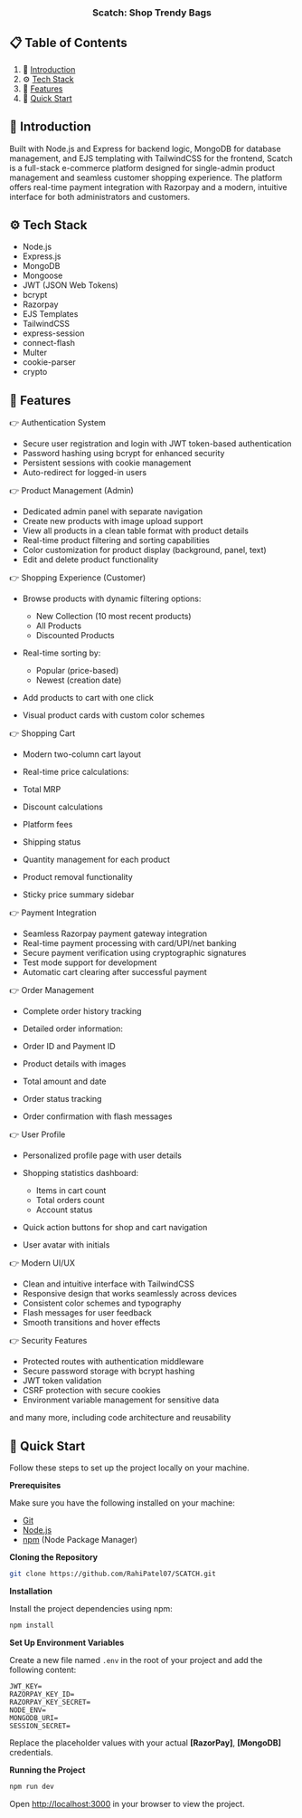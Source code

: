 <div align="center">
  <h3 align="center">Scatch: Shop Trendy Bags</h3>
</div>

## 📋 <a name="table">Table of Contents</a>

1. 🤖 [Introduction](#introduction)
2. ⚙️ [Tech Stack](#tech-stack)
3. 🔋 [Features](#features)
4. 🤸 [Quick Start](#quick-start)

## <a name="introduction">🤖 Introduction</a>

Built with Node.js and Express for backend logic, MongoDB for database management, and EJS templating with TailwindCSS for the frontend, Scatch is a full-stack e-commerce platform designed for single-admin product management and seamless customer shopping experience. The platform offers real-time payment integration with Razorpay and a modern, intuitive interface for both administrators and customers.

## <a name="tech-stack">⚙️ Tech Stack</a>

- Node.js
- Express.js
- MongoDB
- Mongoose
- JWT (JSON Web Tokens)
- bcrypt
- Razorpay
- EJS Templates
- TailwindCSS
- express-session
- connect-flash
- Multer
- cookie-parser
- crypto

## <a name="features">🔋 Features</a>

👉 Authentication System

- Secure user registration and login with JWT token-based authentication
- Password hashing using bcrypt for enhanced security
- Persistent sessions with cookie management
- Auto-redirect for logged-in users

👉 Product Management (Admin)

- Dedicated admin panel with separate navigation
- Create new products with image upload support
- View all products in a clean table format with product details
- Real-time product filtering and sorting capabilities
- Color customization for product display (background, panel, text)
- Edit and delete product functionality

👉 Shopping Experience (Customer)

- Browse products with dynamic filtering options:
  - New Collection (10 most recent products)
  - All Products
  - Discounted Products

- Real-time sorting by:
  - Popular (price-based)
  - Newest (creation date)

- Add products to cart with one click
- Visual product cards with custom color schemes

👉 Shopping Cart

- Modern two-column cart layout
- Real-time price calculations:
- Total MRP
- Discount calculations
- Platform fees
- Shipping status

- Quantity management for each product
- Product removal functionality
- Sticky price summary sidebar

👉 Payment Integration

- Seamless Razorpay payment gateway integration
- Real-time payment processing with card/UPI/net banking
- Secure payment verification using cryptographic signatures
- Test mode support for development
- Automatic cart clearing after successful payment

👉 Order Management

- Complete order history tracking
- Detailed order information:
 - Order ID and Payment ID
 - Product details with images
 - Total amount and date
 - Order status tracking

- Order confirmation with flash messages

👉 User Profile

- Personalized profile page with user details
- Shopping statistics dashboard:
  - Items in cart count
  - Total orders count
  - Account status

- Quick action buttons for shop and cart navigation
- User avatar with initials

👉 Modern UI/UX

- Clean and intuitive interface with TailwindCSS
- Responsive design that works seamlessly across devices
- Consistent color schemes and typography
- Flash messages for user feedback
- Smooth transitions and hover effects

👉 Security Features

- Protected routes with authentication middleware
- Secure password storage with bcrypt hashing
- JWT token validation
- CSRF protection with secure cookies
- Environment variable management for sensitive data

and many more, including code architecture and reusability

## <a name="quick-start">🤸 Quick Start</a>

Follow these steps to set up the project locally on your machine.

**Prerequisites**

Make sure you have the following installed on your machine:

- [Git](https://git-scm.com/)
- [Node.js](https://nodejs.org/en)
- [npm](https://www.npmjs.com/) (Node Package Manager)

**Cloning the Repository**

```bash
git clone https://github.com/RahiPatel07/SCATCH.git
```

**Installation**

Install the project dependencies using npm:

```bash
npm install
```

**Set Up Environment Variables**

Create a new file named `.env` in the root of your project and add the following content:

```env
JWT_KEY=
RAZORPAY_KEY_ID=
RAZORPAY_KEY_SECRET=
NODE_ENV=
MONGODB_URI=
SESSION_SECRET=
```

Replace the placeholder values with your actual **[RazorPay]**, **[MongoDB]** credentials.

**Running the Project**

```bash
npm run dev
```

Open [http://localhost:3000](http://localhost:3000) in your browser to view the project.
